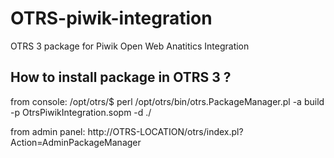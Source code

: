 OTRS-piwik-integration
======================

OTRS 3 package for Piwik Open Web Anatitics Integration 


How to install package in OTRS 3 ?
----------------------------------

from console:
/opt/otrs/$ perl /opt/otrs/bin/otrs.PackageManager.pl -a build -p OtrsPiwikIntegration.sopm -d ./

from admin panel:
http://OTRS-LOCATION/otrs/index.pl?Action=AdminPackageManager


